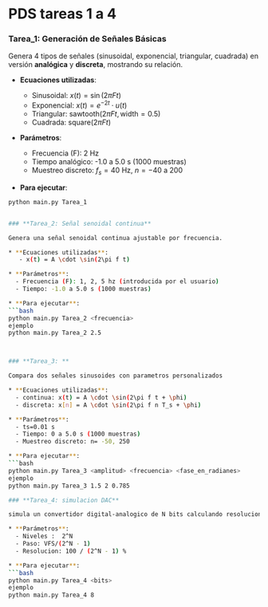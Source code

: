 # PDS tareas 1 a 4 


### **Tarea_1: Generación de Señales Básicas**

Genera 4 tipos de señales (sinusoidal, exponencial, triangular, cuadrada) en versión **analógica** y **discreta**, mostrando su relación.

* **Ecuaciones utilizadas**:
  - Sinusoidal: $x(t) = \sin(2\pi F t)$
  - Exponencial: $x(t) = e^{-2t} \cdot u(t)$
  - Triangular: $\text{sawtooth}(2\pi F t, \text{width}=0.5)$
  - Cuadrada: $\text{square}(2\pi F t)$

* **Parámetros**:
  - Frecuencia (F): 2 Hz
  - Tiempo analógico: -1.0 a 5.0 s (1000 muestras)
  - Muestreo discreto: $f_s = 40$ Hz, $n = -40$ a $200$

* **Para ejecutar**:
```bash
python main.py Tarea_1


### **Tarea_2: Señal senoidal continua** 

Genera una señal senoidal continua ajustable por frecuencia.

* **Ecuaciones utilizadas**:
   - x(t) = A \cdot \sin(2\pi f t)

* **Parámetros**:
  - Frecuencia (F): 1, 2, 5 hz (introducida por el usuario)
  - Tiempo: -1.0 a 5.0 s (1000 muestras)

* **Para ejecutar**:
```bash
python main.py Tarea_2 <frecuencia>
ejemplo 
python main.py Tarea_2 2.5



### **Tarea_3: **

Compara dos señales sinusoides con parametros personalizados 

* **Ecuaciones utilizadas**:
  - continua: x(t) = A \cdot \sin(2\pi f t + \phi)
  - discreta: x[n] = A \cdot \sin(2\pi f n T_s + \phi)

* **Parámetros**:
  - ts=0.01 s
  - Tiempo: 0 a 5.0 s (1000 muestras)
  - Muestreo discreto: n= -50, 250

* **Para ejecutar**:
```bash
python main.py Tarea_3 <amplitud> <frecuencia> <fase_en_radianes>
ejemplo 
python main.py Tarea_3 1.5 2 0.785

### **Tarea_4: simulacion DAC**

simula un convertidor digital-analogico de N bits calculando resolucion y tamaño del paso 

* **Parámetros**:
  - Niveles :  2^N
  - Paso: VFS/(2^N - 1)
  - Resolucion: 100 / (2^N - 1) %

* **Para ejecutar**:
```bash
python main.py Tarea_4 <bits>
ejemplo
python main.py Tarea_4 8

